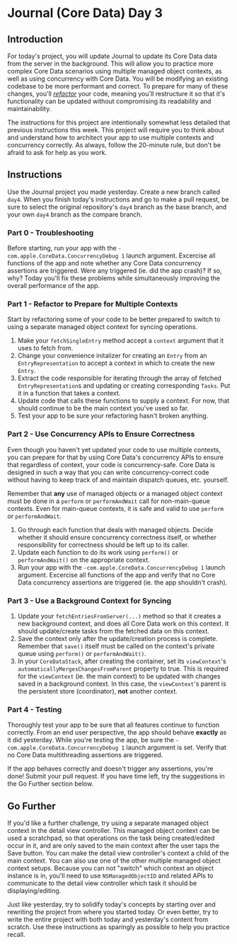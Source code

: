 # Journal (Core Data) Day 3

## Introduction

For today's project, you will update Journal to update its Core Data data from the server in the background. This will allow you to practice more complex Core Data scenarios using multiple managed object contexts, as well as using concurrency with Core Data. You will be modifying an existing codebase to be more performant and correct. To prepare for many of these changes, you'll [_refactor_](https://en.wikipedia.org/wiki/Code_refactoring) your code, meaning you'll restructure it so that it's functionality can be updated without compromising its readability and maintainability.

The instructions for this project are intentionally somewhat less detailed that previous instructions this week. This project will require you to think about and understand how to architect your app to use multiple contexts and concurrency correctly. As always, follow the 20-minute rule, but don't be afraid to ask for help as you work.

## Instructions

Use the Journal project you made yesterday. Create a new branch called `day4`. When you finish today's instructions and go to make a pull request, be sure to select the original repository's `day4` branch as the base branch, and your own `day4` branch as the compare branch.

### Part 0 - Troubleshooting

Before starting, run your app with the `-com.apple.CoreData.ConcurrencyDebug 1` launch argument. Excercise all functions of the app and note whether any Core Data concurrency assertions are triggered. Were any triggered (ie. did the app crash)? If so, why? Today you'll fix these problems while simultaneously improving the overall performance of the app.

### Part 1 - Refactor to Prepare for Multiple Contexts

Start by refactoring some of your code to be better prepared to switch to using a separate managed object context for syncing operations.

1. Make your `fetchSingleEntry` method accept a `context` argument that it uses to fetch from.
2. Change your convenience initalizer for creating an `Entry` from an `EntryRepresentation` to accept a context in which to create the new `Entry`.
3. Extract the code responsible for iterating through the array of fetched `EntryRepresentation`s and updating or creating corresponding `Tasks`. Put it in a function that takes a context.
4. Update code that calls these functions to supply a context. For now, that should continue to be the main context you've used so far.
5. Test your app to be sure your refactoring hasn't broken anything.

### Part 2 - Use Concurrency APIs to Ensure Correctness

Even though you haven't yet updated your code to use multiple contexts, you can prepare for that by using Core Data's concurrency APIs to ensure that regardless of context, your code is concurrency-safe. Core Data is designed in such a way that you can write concurrency-correct code without having to keep track of and maintain dispatch queues, etc. yourself.

Remember that **any** use of managed objects or a managed object context must be done in a `perform` or `performAndWait` call for non-main-queue contexts. Even for main-queue contexts, it is safe and valid to use `perform` or `performAndWait`.

1. Go through each function that deals with managed objects. Decide whether it should ensure concurrency correctness itself, or whether responsibility for correctness should be left up to its caller. 
2. Update each function to do its work using `perform()` or `performAndWait()` on the appropriate context.
3. Run your app with the `-com.apple.CoreData.ConcurrencyDebug 1` launch argument. Excercise all functions of the app and verify that no Core Data concurrency assertions are triggered (ie. the app shouldn't crash).

### Part 3 - Use a Background Context for Syncing

1. Update your `fetchEntriesFromServer(...)` method so that it creates a new background context, and does all Core Data work on this context. It should update/create tasks from the fetched data on this context.
2. Save the context only after the update/creation process is complete. Remember that `save()` itself must be called on the context's private queue using `perform()` or `performAndWait()`.
3. In your `CoreDataStack`, after creating the container, set its `viewContext`'s `automaticallyMergesChangesFromParent` property to true. This is required for the `viewContext` (ie. the main context) to be updated with changes saved in a background context. In this case, the `viewContext`'s parent is the persistent store (coordinator), **not** another context.

### Part 4 - Testing

Thoroughly test your app to be sure that all features continue to function correctly. From an end user perspective, the app should behave **exactly** as it did yesterday. While you're testing the app, be sure the `-com.apple.CoreData.ConcurrencyDebug 1` launch argument is set. Verify that no Core Data multithreading assertions are triggered.

If the app behaves correctly and doesn't trigger any assertions, you're done! Submit your pull request. If you have time left, try the suggestions in the Go Further section below.

## Go Further

If you'd like a further challenge, try using a separate managed object context in the detail view controller. This managed object context can be used a scratchpad, so that operations on the task being created/edited occur in it, and are only saved to the main context after the user taps the Save button. You can make the detail view controller's context a child of the main context. You can also use one of the other multiple managed object context setups. Because you can not "switch" which context an object instance is in, you'll need to use `NSManagedObjectID` and related APIs to communicate to the detail view controller which task it should be displaying/editing.

Just like yesterday, try to solidify today's concepts by starting over and rewriting the project from where you started today. Or even better, try to write the entire project with both today and yesterday's content from scratch. Use these instructions as sparingly as possible to help you practice recall.

